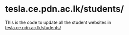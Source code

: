# tesla.ce.pdn.ac.lk/students/

This is the code to update all the student websites in [tesla.ce.pdn.ac.lk/students/](tesla.ce.pdn.ac.lk/students/)
